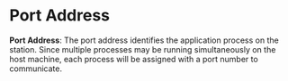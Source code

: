 # Port Address

**Port Address**: The port address identifies the application process on the station. Since multiple processes may be running simultaneously on the host machine, each process will be assigned with a port number to communicate.